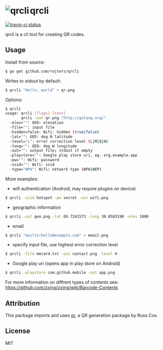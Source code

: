 # <img src="http://i.imgur.com/dhnYicm.png" alt="qrcli" align="left" /> qrcli

[![travis-ci status](https://api.travis-ci.org/rojters/qrcli.png)](https://travis-ci.org/rojters/qrcli)

qrcli is a cli tool for creating QR codes.

## Usage

Install from source: 

```bash
$ go get github.com/rojters/qrcli
```

Writes to stdout by default:

```bash
$ qrcli "Hello, world" > qr.png
```

Options:

```bash
$ qrcli
usage: qrcli [flags] [text]
       qrcli -out qr.png "http://golang.org/"
  -elev="": GEO: elevation
  -file="": input file
  -hidden=false: Wifi: hidden (true|false)
  -lat="": GEO: deg N latitude
  -level="L": error correction level (L|M|Q|H)
  -long="": GEO: deg W longitude
  -out="": output file; stdout if empty
  -playstore="": Google play store uri, eg. org.example.app
  -pw="": Wifi: password
  -ssid="": Wifi: ssid
  -type="WPA": Wifi: network type (WPA|WEP)
```

More examples:

- wifi authentication (Android, may require plugins on device)
```bash
$ qrcli -ssid hotspot -pw secret -out wifi.png
```

- geographic information
```bash
$ qrcli -out geo.png -lat 69.7241573 -long 30.0583198 -elev 1000
```

- email
```bash
$ qrcli "mailto:hello@example.com" > email.png
```

- specify input file, use highest error correction level
```bash
$ qrcli -file mecard.txt -out contact.png -level H 
```

- Google play uri (opens app in play store on Android)
```bash
$ qrcli -playstore com.github.mobile -out app.png
```

For more information on diffrent types of contents see:
https://github.com/zxing/zxing/wiki/Barcode-Contents

## Attribution
This package imports and uses [qr](http://code.google.com/p/rsc/qr), a QR generation package by Russ Cox.

## License

MIT
